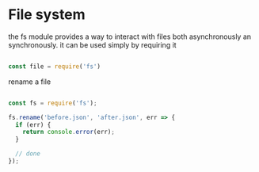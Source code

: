 # File system

the fs module provides a way to interact with files both asynchronously an synchronously. it can be used simply by requiring it 

```js

const file = require('fs')
```

rename a file 

```js

const fs = require('fs');

fs.rename('before.json', 'after.json', err => {
  if (err) {
    return console.error(err);
  }

  // done
});

```

